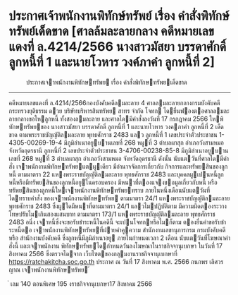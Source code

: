 
# ประกาศเจ้าพนักงานพิทักษ์ทรัพย์ เรื่อง คำสั่งพิทักษ์ทรัพย์เด็ดขาด [ศาลล้มละลายกลาง คดีหมายเลขแดงที่ ล.4214/2566 นางสาวมัสยา บรรดาศักดิ์ ลูกหนี้ที่ 1 และนายโวหาร วงค์ภาคำ ลูกหนี้ที่ 2]
      
      

      
      

 
 
 
 
 
ประกาศเจาพนักงานพิทักษทรัพย
เรื่อง คําสั่งพิทักษทรัพยเด็ดขาด
__________________________________
คดีหมายเลขแดงที่ ล.4214/2566กองบังคับคดีลมละลาย 4
ศาลลมละลายกลางกรมบังคับคดี 
กระทรวงยุติธรรม
ดวย  บริษัทบริหารสินทรัพย  สาทร  จํากัด  โจทก  ไดยื่นฟองตอศาลลมละลายกลางขอใหลูกหนี้
ทั้งสองลมละลาย  และศาลไดมีคําสั่งลงวันที่  17  กรกฎาคม  2566  ใหพิทักษทรัพยของ  นางสาวมัสยา
บรรดาศักดิ์  ลูกหนี้ที่  1  และนายโวหาร  วงคภาคํา  ลูกหนี้ที่  2  เด็ดขาด  ตามพระราชบัญญัติลมละลาย
พุทธศักราช 2483 แลว
ลูกหนี้ที่  1  เลขประจําตัวประชาชน  1-4305-00269-19-4 มีภูมิลําเนาอยูบานเลขที่  268
หมูที่ 3 ตําบลผาสุก อําเภอวังสามหมอ จังหวัดอุดรธานี
ลูกหนี้ที่  2  เลขประจําตัวประชาชน  3-4706-00238-85-8 มีภูมิลําเนาอยูบานเลขที่  268
หมูที่ 3 ตําบลผาสุก อําเภอวังสามหมอ จังหวัดอุดรธานี
ดังนั้น  นับแตวันที่ศาลไดมีคําสั่ง  เจาพนักงานพิทักษทรัพยแตผูเดียว  มีอํานาจจัดการเกี่ยวกับ
กิจการและทรัพยสินของลูกหนี้  ตามมาตรา  22  แหงพระราชบัญญัติลมละลาย  พุทธศักราช  2483
และบุคคลผูเปนหนี้ลูกหนี้หรือมีทรัพยสินของลูกหนี้อยูในครอบครอง   มีหนาที่ตองแจงขอมูลเกี่ยวกับหนี้
หรือทรัพยสินของลูกหนี้ใหเจาพนักงานพิทักษทรัพยทราบ     ภายในหนึ่งเดือนนับแตวันที่ไดทราบคําสั่ง
ของเจาพนักงานพิทักษทรัพย  ตามมาตรา  24/1  แหงพระราชบัญญัติลมละลาย  พุทธศักราช  2483
ซึ่งผูใดมีหนาที่ตามมาตรา  24/1  แลวไมปฏิบัติตาม  มีความผิดตองระวางโทษปรับไมเกินสองแสนบาท
ตามมาตรา 173/1 แหงพระราชบัญญัติลมละลาย พุทธศักราช 2483
อนึ่ง  เจาหนี้ซึ่งจะขอรับชําระหนี้ในคดีนี้  จะเปนโจทกหรือไมก็ตาม  ตองยื่นคําขอรับชําระหนี้ตอ
เจาพนักงานพิทักษทรัพยที่ฝายคําคูความ สํานักงานเลขานุการกรม กรมบังคับคดี หรือ สํานักงานบังคับคดี
ซึ่งลูกหนี้มีภูมิลําเนาอยู  ภายในกําหนดเวลา  2  เดือน  นับแตวันที่โฆษณาคําสั่งนี้  และเจาพนักงาน
พิทักษทรัพยไดกําหนดวันลงโฆษณาในราชกิจจานุเบกษา  ในวันที่  17  สิงหาคม  2566  ซึ่งตรวจไดจาก
เว็บไซตของกลุมงานราชกิจจานุเบกษาที่ https://ratchakitcha.soc.go.th
ประกาศ ณ วันที่ 17 สิงหาคม พ.ศ. 2566
กนกพร เลิศวรญาณ
เจาพนักงานพิทักษทรัพย
้
 
่
เลม   140   ตอนพิเศษ   195    งราชกิจจานุเบกษา17   สิงหาคม   2566